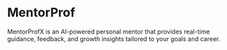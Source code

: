 # MentorProf
MentorProfX is an AI-powered personal mentor that provides real-time guidance, feedback, and growth insights tailored to your goals and career.
